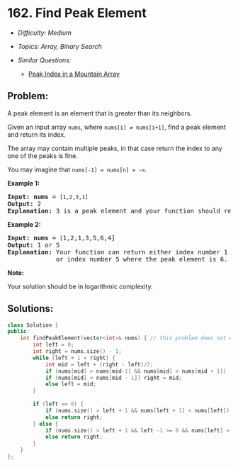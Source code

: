 # 162. Find Peak Element

* *Difficulty: Medium*

* *Topics: Array, Binary Search*

* *Similar Questions:*

  * [Peak Index in a Mountain Array](peak-index-in-a-mountain-array.md)

## Problem:

<p>A peak element is an element that is greater than its neighbors.</p>

<p>Given an input array <code>nums</code>, where <code>nums[i] &ne; nums[i+1]</code>, find a peak element and return its index.</p>

<p>The array may contain multiple peaks, in that case return the index to any one of the peaks is fine.</p>

<p>You may imagine that <code>nums[-1] = nums[n] = -&infin;</code>.</p>

<p><strong>Example 1:</strong></p>

<pre>
<strong>Input:</strong> <strong>nums</strong> = <code>[1,2,3,1]</code>
<strong>Output:</strong> 2
<strong>Explanation:</strong> 3 is a peak element and your function should return the index number 2.</pre>

<p><strong>Example 2:</strong></p>

<pre>
<strong>Input:</strong> <strong>nums</strong> = <code>[</code>1,2,1,3,5,6,4]
<strong>Output:</strong> 1 or 5 
<strong>Explanation:</strong> Your function can return either index number 1 where the peak element is 2, 
&nbsp;            or index number 5 where the peak element is 6.
</pre>

<p><strong>Note:</strong></p>

<p>Your solution should be in logarithmic complexity.</p>

## Solutions:

```c++
class Solution {
public:
    int findPeakElement(vector<int>& nums) { // this problem does not eliminate the scenario [1]
        int left = 0;
        int right = nums.size() - 1;
        while (left + 1 < right) {
            int mid = left + (right - left)/2;
            if (nums[mid] > nums[mid-1] && nums[mid] > nums[mid + 1])   return mid;
            if (nums[mid] < nums[mid - 1]) right = mid;
            else left = mid;
        }
        
        if (left == 0) {
            if (nums.size() > left + 1 && nums[left + 1] < nums[left])   return left;
            else return right;
        } else {
            if (nums.size() > left + 1 && left -1 >= 0 && nums[left] > nums[left - 1] && nums[left] > nums[left + 1]) return left;
            else return right;
        }
    }
};
```
